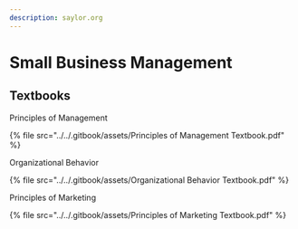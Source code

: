 ```yaml
---
description: saylor.org
---
```


# Small Business Management

## Textbooks

Principles of Management

{% file src="../../.gitbook/assets/Principles of Management Textbook.pdf" %}

Organizational Behavior

{% file src="../../.gitbook/assets/Organizational Behavior Textbook.pdf" %}

Principles of Marketing

{% file src="../../.gitbook/assets/Principles of Marketing Textbook.pdf" %}

